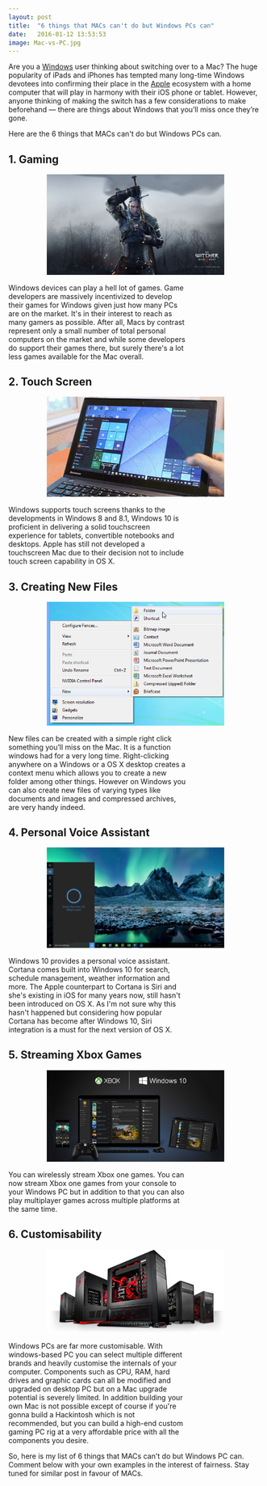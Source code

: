 ```yaml
---
layout: post
title:  "6 things that MACs can't do but Windows PCs can"
date:   2016-01-12 13:53:53
image: Mac-vs-PC.jpg
---
```


<p class="intro"><span class="dropcap">A</span>re you a <a href="http://windows.microsoft.com">Windows</a> user thinking about switching over to a Mac? The huge popularity of iPads and iPhones has tempted many long-time Windows devotees into confirming their place in the <a href="http://www.apple.com">Apple</a> ecosystem with a home computer that will play in harmony with their iOS phone or tablet. However, anyone thinking of making the switch has a few considerations to make beforehand — there are things about Windows that you’ll miss once they’re gone.</p>
<p>Here are the 6 things that MACs can't do but Windows PCs can.</p>

<h2>1. Gaming </h2><div style="width: 70%; margin: 0 auto;"><img src="/assets/blog-img/witcher.jpg" alt="pc gaming windows witcher 3 mac"></div><p style="width: 70%"> Windows devices can play a hell lot of games. Game developers are massively incentivized to develop their games for Windows given just how many PCs are on the market. It's in their interest to reach as many gamers as possible. After all, Macs by contrast represent only a small number of total personal computers on the market and while some developers do support their games there, but surely there's a lot less games available for the Mac overall.</p>

<h2>2. Touch Screen </h2><div style="width: 70%; margin: 0 auto;"><img src="/assets/blog-img/touch-windows.jpg" alt="windows touch screen easy"></div> <p style="width:70%"> Windows supports touch screens thanks to the developments in Windows 8 and 8.1, Windows 10 is proficient in delivering a solid touchscreen experience for tablets, convertible notebooks and desktops. Apple has still not developed a touchscreen Mac due to their decision not to include touch screen capability in OS X.</p>



<h2>3. Creating New Files  </h2><div style="width: 70%; margin: 0 auto;"><img src="/assets/blog-img/right-click.png" alt="new files right-click windows"></div> <p style="width:70%"> New files can be created with a simple right click something you’ll miss on the Mac. It is a function windows had for a very long time. Right-clicking anywhere on a Windows or a OS X desktop creates a context menu which allows you to create a new folder among other things. However on Windows you can also create new files of varying types like documents and images and compressed archives, are very handy indeed.</p>

<h2>4. Personal Voice Assistant </h2> <div style="width: 70%; margin: 0 auto;"><img src="/assets/blog-img/Cortana.jpg"></div><p style="width:70%"> Windows 10 provides a personal voice assistant. Cortana comes built into Windows 10 for search, schedule management, weather information and more. The Apple counterpart to Cortana is Siri and she's existing in iOS for many years now, still hasn't been introduced on OS X. As I'm not sure why this hasn't happened but considering how popular Cortana has become after Windows 10, Siri integration is a must for the next version of OS X.</p>

<h2>5. Streaming Xbox Games </h2><div style="width: 70%; margin: 0 auto;"><img src="/assets/blog-img/xbox-gaming-win10.jpg"></div> <p style="width:70%"> You can wirelessly stream Xbox one games. You can now stream Xbox one games from your console to your Windows PC but in addition to that you can also play multiplayer games across multiple platforms at the same time. </p>


<h2>6. Customisability </h2><div style="width: 70%; margin: 0 auto;"><img src="/assets/blog-img/gamingcomputers.jpg"></div> <p style="width:70%"> Windows PCs are far more customisable. With windows-based PC you can select multiple different brands and heavily customise the internals of your computer. Components such as CPU, RAM, hard drives and graphic cards can all be modified and upgraded on desktop PC but on a Mac upgrade potential is severely limited. In addition building your own Mac is not possible except of course if you're gonna build a Hackintosh which is not recommended, but you can build a high-end custom gaming PC rig at a very affordable price with all the components you desire.</p>




<p>So, here is my list of 6 things that MACs can't do but Windows PC can. Comment below with your own examples in the interest of fairness. Stay tuned for similar post in favour of MACs.</p>
